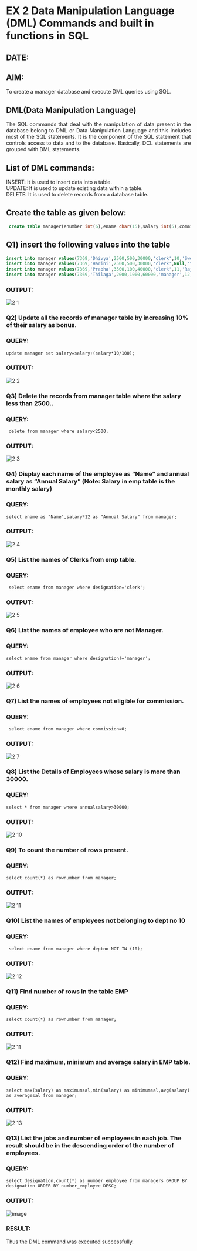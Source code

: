 # EX 2 Data Manipulation Language (DML) Commands and built in functions in SQL

## DATE:

## AIM:
To create a manager database and execute DML queries using SQL.


## DML(Data Manipulation Language)
<div align="justify">
The SQL commands that deal with the manipulation of data present in the database belong to DML or Data Manipulation Language and this includes most of the SQL statements. It is the component of the SQL statement that controls access to data and to the database. Basically, DCL statements are grouped with DML statements.
</div>

## List of DML commands: 
<div align="justify">
INSERT: It is used to insert data into a table.<br>
UPDATE: It is used to update existing data within a table.<br>
DELETE: It is used to delete records from a database table.<br>
</div>

## Create the table as given below:
```sql
 create table manager(enumber int(6),ename char(15),salary int(5),commission int(4),annualsalary int(7),designation char(10),deptno int(2),reporting char(10));
```
## Q1) insert the following values into the table
```sql
insert into manager values(7369,'Dhivya',2500,500,30000,'clerk',10,'Swetha');
insert into manager values(7369,'Harini',2500,500,30000,'clerk',Null,'Yuva');
insert into manager values(7369,'Prabha',3500,100,40000,'clerk',11,'Raju');
insert into manager values(7369,'Thilaga',2000,1000,60000,'manager',12,'Vidhya');
```
### OUTPUT:
![2 1](https://github.com/dhivyapriyar/EX-2-Data-Manipulation-Language-DML-and-Data-Control-Language-DCL-Commands/assets/119477552/37bdfc3b-bb09-4e74-9cca-a33e88da38f0)


### Q2) Update all the records of manager table by increasing 10% of their salary as bonus.

### QUERY:
```
update manager set salary=salary+(salary*10/100);
```
### OUTPUT:
![2 2](https://github.com/dhivyapriyar/EX-2-Data-Manipulation-Language-DML-and-Data-Control-Language-DCL-Commands/assets/119477552/09296247-ba19-4b90-9d54-d6adafaeb1bc)

### Q3) Delete the records from manager table where the salary less than 2500..


### QUERY:
```
 delete from manager where salary<2500;
```

### OUTPUT:
![2 3](https://github.com/dhivyapriyar/EX-2-Data-Manipulation-Language-DML-and-Data-Control-Language-DCL-Commands/assets/119477552/bd81e32b-e007-4a71-a3e3-936cecf32050)

### Q4) Display each name of the employee as “Name” and annual salary as “Annual Salary” (Note: Salary in emp table is the monthly salary)


### QUERY:
```
select ename as "Name",salary*12 as "Annual Salary" from manager;
```

### OUTPUT:
![2 4](https://github.com/dhivyapriyar/EX-2-Data-Manipulation-Language-DML-and-Data-Control-Language-DCL-Commands/assets/119477552/1371d556-177d-4fb5-98e1-4129ed96a7e3)


### Q5)	List the names of Clerks from emp table.


### QUERY:
```
 select ename from manager where designation='clerk';
```

### OUTPUT:
![2 5](https://github.com/dhivyapriyar/EX-2-Data-Manipulation-Language-DML-and-Data-Control-Language-DCL-Commands/assets/119477552/a6bbfc0f-0fe1-484e-a534-5badec21fda0)


### Q6)	List the names of employee who are not Manager.


### QUERY:
```
select ename from manager where designation!='manager';
```

### OUTPUT:
![2 6](https://github.com/dhivyapriyar/EX-2-Data-Manipulation-Language-DML-and-Data-Control-Language-DCL-Commands/assets/119477552/5cdab9e6-c416-4e31-8ec6-f43487b669ff)


### Q7)	List the names of employees not eligible for commission.


### QUERY:
```
 select ename from manager where commission=0;
```


### OUTPUT:
![2 7](https://github.com/dhivyapriyar/EX-2-Data-Manipulation-Language-DML-and-Data-Control-Language-DCL-Commands/assets/119477552/22b6a2c2-16e3-4db9-944f-49042ab49384)





### Q8) List the Details of Employees whose salary is more than 30000.


### QUERY:
```
select * from manager where annualsalary>30000;
```

### OUTPUT:
![2 10](https://github.com/dhivyapriyar/EX-2-Data-Manipulation-Language-DML-and-Data-Control-Language-DCL-Commands/assets/119477552/6d319e5c-5d01-4e9a-8173-bb6f765b5f97)


### Q9) To count the number of rows present.


### QUERY:
```
select count(*) as rownumber from manager;
```

### OUTPUT:
![2 11](https://github.com/dhivyapriyar/EX-2-Data-Manipulation-Language-DML-and-Data-Control-Language-DCL-Commands/assets/119477552/481fd478-a73d-46b5-8c1d-4daac478c368)


### Q10) List the names of employees not belonging to dept no 10


### QUERY:
```
 select ename from manager where deptno NOT IN (10);
```

### OUTPUT:
![2 12](https://github.com/dhivyapriyar/EX-2-Data-Manipulation-Language-DML-and-Data-Control-Language-DCL-Commands/assets/119477552/bade32f8-33ef-4082-8a42-cbf19a970adf)

### Q11) Find number of rows in the table EMP

### QUERY:
```
select count(*) as rownumber from manager;
```

### OUTPUT:
![2 11](https://github.com/dhivyapriyar/EX-2-Data-Manipulation-Language-DML-and-Data-Control-Language-DCL-Commands/assets/119477552/3060da67-aa4f-4e3c-a95b-c468ad8c490b)


### Q12) Find maximum, minimum and average salary in EMP table.

### QUERY:
```
select max(salary) as maximumsal,min(salary) as minimumsal,avg(salary) as averagesal from manager;
```


### OUTPUT:
![2 13](https://github.com/dhivyapriyar/EX-2-Data-Manipulation-Language-DML-and-Data-Control-Language-DCL-Commands/assets/119477552/ddc9fed0-3444-4bb8-80b1-6ebcfd75cdff)


### Q13) List the jobs and number of employees in each job. The result should be in the descending order of the number of employees.

### QUERY:
```
select designation,count(*) as number_employee from managers GROUP BY designation ORDER BY number_employee DESC;

```

### OUTPUT:

![image](https://github.com/dhivyapriyar/EX-2-Data-Manipulation-Language-DML-and-Data-Control-Language-DCL-Commands/assets/119477552/7d30db0e-cd9e-4007-b28b-6dbc3a327c33)

### RESULT:

Thus the DML command was executed successfully.
